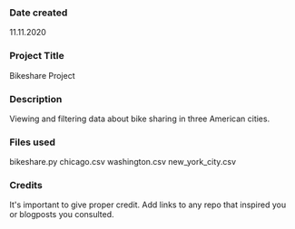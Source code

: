 ### Date created
11.11.2020

### Project Title
Bikeshare Project

### Description
Viewing and filtering data about bike sharing in three American cities.

### Files used
bikeshare.py
chicago.csv
washington.csv
new_york_city.csv

### Credits
It's important to give proper credit. Add links to any repo that inspired you or blogposts you consulted.
